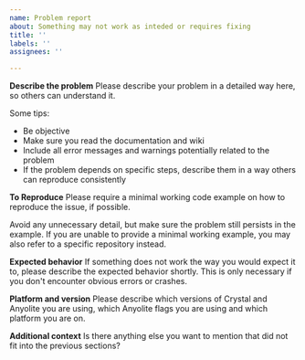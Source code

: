 ```yaml
---
name: Problem report
about: Something may not work as inteded or requires fixing
title: ''
labels: ''
assignees: ''

---
```


**Describe the problem**
Please describe your problem in a detailed way here, so others can understand it.

Some tips:
* Be objective
* Make sure you read the documentation and wiki
* Include all error messages and warnings potentially related to the problem
* If the problem depends on specific steps, describe them in a way others can reproduce consistently

**To Reproduce**
Please require a minimal working code example on how to reproduce the issue, if possible.

Avoid any unnecessary detail, but make sure the problem still persists in the example. If you are unable to provide a minimal working example, you may also refer to a specific repository instead.

**Expected behavior**
If something does not work the way you would expect it to, please describe the expected behavior shortly. This is only necessary if you don't encounter obvious errors or crashes.

**Platform and version**
Please describe which versions of Crystal and Anyolite you are using, which Anyolite flags you are using and which platform you are on.

**Additional context**
Is there anything else you want to mention that did not fit into the previous sections?
